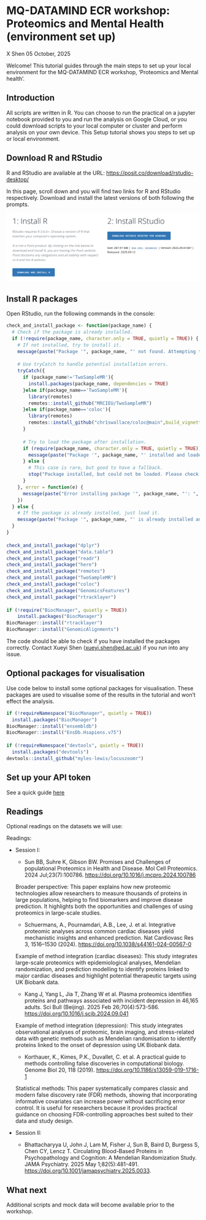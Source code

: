MQ-DATAMIND ECR workshop: Proteomics and Mental Health (environment set
up)
================
X Shen
05 October, 2025

Welcome! This tutorial guides through the main steps to set up your
local environment for the MQ-DATAMIND ECR workshop, ‘Proteomics and
Mental health’.

## Introduction

All scripts are written in R. You can choose to run the practical on a
jupyter notebook provided to you and run the analysis on Google Cloud,
or you could download scripts to your local computer or cluster and
perform analysis on your own device. This Setup tutorial shows you steps
to set up or local environment.

## Download R and RStudio

R and RStudio are available at the URL:
<https://posit.co/download/rstudio-desktop/>

In this page, scroll down and you will find two links for R and RStudio
respectively. Download and install the latest versions of both following
the prompts.

![alt text](image.png)

## Install R packages

Open RStudio, run the following commands in the console:

``` r
check_and_install_package <- function(package_name) {
  # Check if the package is already installed.
  if (!require(package_name, character.only = TRUE, quietly = TRUE)) {
    # If not installed, try to install it.
    message(paste("Package '", package_name, "' not found. Attempting to install...", sep = ""))
    
    # Use tryCatch to handle potential installation errors.
    tryCatch({
      if (package_name!='TwoSampleMR'){
        install.packages(package_name, dependencies = TRUE)
      }else if(package_name=='TwoSampleMR'){
        library(remotes)
        remotes::install_github("MRCIEU/TwoSampleMR")
      }else if(package_name=='coloc'){
        library(remotes)
        remotes::install_github("chr1swallace/coloc@main",build_vignettes=TRUE)
      }
      
      # Try to load the package after installation.
      if (require(package_name, character.only = TRUE, quietly = TRUE)) {
        message(paste("Package '", package_name, "' installed and loaded successfully.", sep = ""))
      } else {
        # This case is rare, but good to have a fallback.
        stop("Package installed, but could not be loaded. Please check your R environment.")
      }
    }, error = function(e) {
      message(paste("Error installing package '", package_name, "': ", e$message, sep = ""))
    })
  } else {
    # If the package is already installed, just load it.
    message(paste("Package '", package_name, "' is already installed and loaded.", sep = ""))
  }
}

check_and_install_package("dplyr")
check_and_install_package("data.table")
check_and_install_package("readr")
check_and_install_package("here")
check_and_install_package("remotes")
check_and_install_package("TwoSampleMR")
check_and_install_package("coloc")
check_and_install_package("GenomicsFeatures")
check_and_install_package("rtracklayer")

if (!require("BiocManager", quietly = TRUE))
    install.packages("BiocManager")
BiocManager::install("rtracklayer")
BiocManager::install("GenomicAlignments")
```

The code should be able to check if you have installed the packages
correctly. Contact Xueyi Shen (<xueyi.shen@ed.ac.uk>) if you run into
any issue.

## Optional packages for visualisation

Use code below to install some optional packages for visualisation.
These packages are used to visualise some of the results in the tutorial
and won’t effect the analysis.

``` r
if (!requireNamespace("BiocManager", quietly = TRUE))
  install.packages("BiocManager")
BiocManager::install("ensembldb")
BiocManager::install("EnsDb.Hsapiens.v75")

if (!requireNamespace("devtools", quietly = TRUE))
  install.packages("devtools")
devtools::install_github("myles-lewis/locuszoomr")
```

## Set up your API token

See a quick guide
[here](https://github.com/xshen796/Proteomics_Workshop_Practical/blob/main/Session_ii/Setup_APItoken.md)

## Readings

Optional readings on the datasets we will use:

Readings:

-   Session I:

    -   Sun BB, Suhre K, Gibson BW. Promises and Challenges of
        populational Proteomics in Health and Disease. Mol Cell
        Proteomics. 2024 Jul;23(7):100786.
        <https://doi.org/10.1016/j.mcpro.2024.100786>

    Broader perspective: This paper explains how new proteomic
    technologies allow researchers to measure thousands of proteins in
    large populations, helping to find biomarkers and improve disease
    prediction. It highlights both the opportunities and challenges of
    using proteomics in large-scale studies.

    -   Schuermans, A., Pournamdari, A.B., Lee, J. et al. Integrative
        proteomic analyses across common cardiac diseases yield
        mechanistic insights and enhanced prediction. Nat Cardiovasc Res
        3, 1516–1530 (2024).
        <https://doi.org/10.1038/s44161-024-00567-0>

    Example of method integration (cardiac diseases): This study
    integrates large-scale proteomics with epidemiological analyses,
    Mendelian randomization, and prediction modelling to identify
    proteins linked to major cardiac diseases and highlight potential
    therapeutic targets using UK Biobank data.

    -   Kang J, Yang L, Jia T, Zhang W et al. Plasma proteomics
        identifies proteins and pathways associated with incident
        depression in 46,165 adults. Sci Bull (Beijing). 2025 Feb
        26;70(4):573-586. <https://doi.org/10.1016/j.scib.2024.09.041>

    Example of method integration (depression): This study integrates
    observational analyses of proteomic, brain imaging, and
    stress-related data with genetic methods such as Mendelian
    randomisation to identify proteins linked to the onset of depression
    using UK Biobank data.

    -   Korthauer, K., Kimes, P.K., Duvallet, C. et al. A practical
        guide to methods controlling false discoveries in computational
        biology. Genome Biol 20, 118 (2019).
        <https://doi.org/10.1186/s13059-019-1716-1>

    Statistical methods: This paper systematically compares classic and
    modern false discovery rate (FDR) methods, showing that
    incorporating informative covariates can increase power without
    sacrificing error control. It is useful for researchers because it
    provides practical guidance on choosing FDR-controlling approaches
    best suited to their data and study design.

-   Session II:

    -   Bhattacharyya U, John J, Lam M, Fisher J, Sun B, Baird D,
        Burgess S, Chen CY, Lencz T. Circulating Blood-Based Proteins in
        Psychopathology and Cognition: A Mendelian Randomization Study.
        JAMA Psychiatry. 2025 May 1;82(5):481-491.
        <https://doi.org/10.1001/jamapsychiatry.2025.0033>.

## What next

Additional scripts and mock data will become available prior to the
workshop.
